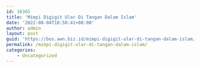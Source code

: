 ```yaml
---
id: 16365
title: 'Mimpi Digigit Ular Di Tangan Dalam Islam'
date: '2022-08-04T18:50:41+00:00'
author: admin
layout: post
guid: 'https://bos.awn.biz.id/mimpi-digigit-ular-di-tangan-dalam-islam/'
permalink: /mimpi-digigit-ular-di-tangan-dalam-islam/
categories:
    - Uncategorized
---
```


